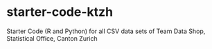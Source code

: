# starter-code-ktzh
Starter Code (R and Python) for all CSV data sets of Team Data Shop, Statistical Office, Canton Zurich
